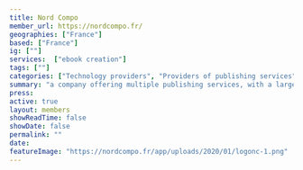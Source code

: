 ```yaml
---
title: Nord Compo
member_url: https://nordcompo.fr/
geographies: ["France"]
based: ["France"]
ig: [""] 
services:  ["ebook creation"]
tags: [""]
categories: ["Technology providers", "Providers of publishing services"]
summary: "a company offering multiple publishing services, with a large EPUB expertise. Nord Compo can develop custom Readium-based mobile reading applications, with LCP support."
press:
active: true
layout: members
showReadTime: false
showDate: false
permalink: ""
date: 
featureImage: "https://nordcompo.fr/app/uploads/2020/01/logonc-1.png"
---
```


